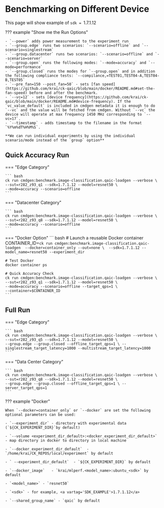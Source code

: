 # Benchmarking on Different Device

This page will show example of `sdk = `<a vartag='SDK_EXAMPLE'>1.7.1.12</a>

??? example "Show me the Run Options"

    - `--power` adds power measurement to the experiment run
    - `--group.edge` runs two scenarios: `--scenario=offline` and `--scenario=singlestream`
    - `--group.datacenter` runs two scenarios: `--scenario=offline` and `--scenario=server`
    - `--group.open` runs the following modes: `--mode=accuracy` and `--mode=performance`
    - `--group.closed` runs the modes for `--group.open` and in addition the following compliance tests: `--compilance,=TEST01,TEST04-A,TEST04-B,TEST05`
    - `--pre_fan=150 --post_fan=50` - sets [fan speed](https://github.com/krai/ck-qaic/blob/main/docker/README.md#set-the-fan-speed) before and after the benchmark.
    - `--vc=12` - sets [device frequency](https://github.com/krai/ck-qaic/blob/main/docker/README.md#device-frequency). If the `vc_value_default` is included in cmdgen metadata it is enough to do `--vc` and the value will be fetched from cmdgen. Without `--vc` the device will operate at max frequency 1450 MHz corresponding to `--vc=17`.
    - `--timestamp` - adds timestamp to the filename in the format `%Y%m%dT%H%M%S`.
    
    **We can run individual experiments by using the individual scenario/mode instead of the `group` option**


## Quick Accuracy Run


<div class="result" markdown>
=== "Edge Category"

    ``` bash
    ck run cmdgen:benchmark.image-classification.qaic-loadgen --verbose \
    --sut=r282_z93_q1 --sdk=1.7.1.12 --model=resnet50 \
    --mode=accuracy --scenario=offline 
    ```

=== "Datacenter Category"

    ``` bash
    ck run cmdgen:benchmark.image-classification.qaic-loadgen --verbose \
    --sut=r282_z93_q8 --sdk=1.7.1.12 --model=resnet50 \
    --mode=accuracy --scenario=offline
    ```


=== "Docker Option"
    ``` bash
    # Launch a reusable Docker container
    CONTAINER_ID=`ck run cmdgen:benchmark.image-classification.qaic-loadgen  --docker=container_only --out=none \ 
    --sdk=1.7.1.12 --model_name=resnet50 --experiment_dir`

    # Test Docker
    docker container ps

    # Quick Accuracy Check
    ck run cmdgen:benchmark.image-classification.qaic-loadgen --verbose \
    --sut=r282_z93_q1 --sdk=1.7.1.12 --model=resnet50 \
    --mode=accuracy --scenario=offline --target_qps=1 \
    --container=$CONTAINER_ID
    ```
</div>

## Full Run


<div class="result" markdown>

=== "Edge Category"

    ``` bash
    ck run cmdgen:benchmark.image-classification.qaic-loadgen --verbose \
    --sut=r282_z93_q5 --sdk=1.7.1.12 --model=resnet50 \
    --group.edge --group.closed --offline_target_qps=1 \ --singlestream_target_latency=1000 --multistream_target_latency=1000
    ```
=== "Data Center Category"

    ``` bash
    ck run cmdgen:benchmark.image-classification.qaic-loadgen --verbose \
    --sut=r282_z93_q8 --sdk=1.7.1.12 --model=resnet50 \
    --group.edge --group.closed --offline_target_qps=1 \ --server_target_qps=1
    ```

</div>


??? example "Docker"

    When `--docker=container_only` or `--docker` are set the following optional parameters can be used:

    - `--experiment_dir` - directory with experimental data (`${CK_EXPERIMENT_DIR}`by default)

    - `--volume <experiment_dir_default>:<docker_experiment_dir_default>` - map directory in docker to directory in local machine

    - `--docker_experiment_dir_default`  - `/home/krai/CK_REPOS/local/experiment` by default

    - ` --experiment_dir_default`  - `${CK_EXPERIMENT_DIR}` by default
    
    - `--docker_image`   - `krai/mlperf.<model_name>:ubuntu_<sdk>` by default

    - `<model_name>` - `resnet50`      

    - `<sdk>` - for example, <a vartag='SDK_EXAMPLE'>1.7.1.12</a>

    - `--shared_group_name` - `qaic` by default

